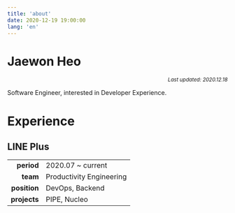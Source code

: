 ```yaml
---
title: 'about'
date: 2020-12-19 19:00:00
lang: 'en'
---
```


# Jaewon Heo

<div align="right"><sub><i>Last updated: 2020.12.18</i></sub></div>

Software Engineer, interested in Developer Experience.

# Experience

## LINE Plus

|              |                          |
| -----------: | ------------------------ |
|   **period** | 2020.07 ~ current        |
|     **team** | Productivity Engineering |
| **position** | DevOps, Backend          |
| **projects** | PIPE, Nucleo             |
